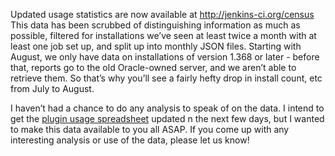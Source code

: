 Updated usage statistics are now available at <http://jenkins-ci.org/census> This data has been scrubbed of distinguishing information as much as possible, filtered for installations we’ve seen at least twice a month with at least one job set up, and split up into monthly JSON files. Starting with August, we only have data on installations of version 1.368 or later - before that, reports go to the old Oracle-owned server, and we aren’t able to retrieve them. So that’s why you’ll see a fairly hefty drop in install count, etc from July to August.

I haven’t had a chance to do any analysis to speak of on the data. I intend to get the [plugin usage spreadsheet](http://bit.ly/aC6wIo) updated n the next few days, but I wanted to make this data available to you all ASAP. If you come up with any interesting analysis or use of the data, please let us know!
